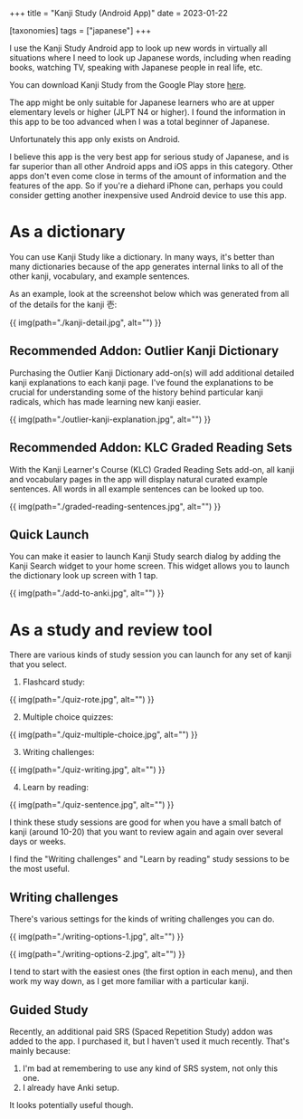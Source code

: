 +++
title = "Kanji Study (Android App)"
date = 2023-01-22

[taxonomies]
tags = ["japanese"]
+++

I use the Kanji Study Android app to look up new words in virtually all situations where I need to look up Japanese words, including when reading books, watching TV, speaking with Japanese people in real life, etc.

You can download Kanji Study from the Google Play store [here](https://play.google.com/store/apps/details?id=com.mindtwisted.kanjistudy).

The app might be only suitable for Japanese learners who are at upper elementary levels or higher (JLPT N4 or higher). I found the information in this app to be too advanced when I was a total beginner of Japanese.

Unfortunately this app only exists on Android. 

I believe this app is the very best app for serious study of Japanese, and is far superior than all other Android apps and iOS apps in this category. Other apps don't even come close in terms of the amount of information and the features of the app. So if you're a diehard iPhone can, perhaps you could consider getting another inexpensive used Android device to use this app.

# As a dictionary

You can use Kanji Study like a dictionary. In many ways, it's better than many dictionaries because of the app generates internal links to all of the other kanji, vocabulary, and example sentences.

As an example, look at the screenshot below which was generated from all of the details for the kanji 壱:

{{ img(path="./kanji-detail.jpg", alt="") }}

## Recommended Addon: Outlier Kanji Dictionary

Purchasing the Outlier Kanji Dictionary add-on(s) will add additional detailed kanji explanations to each kanji page. I've found the explanations to be crucial for understanding some of the history behind particular kanji radicals, which has made learning new kanji easier.

{{ img(path="./outlier-kanji-explanation.jpg", alt="") }}

## Recommended Addon: KLC Graded Reading Sets

With the Kanji Learner's Course (KLC) Graded Reading Sets add-on, all kanji and vocabulary pages in the app will display natural curated example sentences. All words in all example sentences can be looked up too.

{{ img(path="./graded-reading-sentences.jpg", alt="") }}

## Quick Launch

You can make it easier to launch Kanji Study search dialog by adding the Kanji Search widget to your home screen. This widget allows you to launch the dictionary look up screen with 1 tap.

{{ img(path="./add-to-anki.jpg", alt="") }}

# As a study and review tool

There are various kinds of study session you can launch for any set of kanji that you select.

1. Flashcard study:

{{ img(path="./quiz-rote.jpg", alt="") }}

2. Multiple choice quizzes:

{{ img(path="./quiz-multiple-choice.jpg", alt="") }}

3. Writing challenges:

{{ img(path="./quiz-writing.jpg", alt="") }}

4. Learn by reading:

{{ img(path="./quiz-sentence.jpg", alt="") }}

I think these study sessions are good for when you have a small batch of kanji (around 10-20) that you want to review again and again over several days or weeks.

I find the "Writing challenges" and "Learn by reading" study sessions to be the most useful. 

## Writing challenges

There's various settings for the kinds of writing challenges you can do.

{{ img(path="./writing-options-1.jpg", alt="") }}

{{ img(path="./writing-options-2.jpg", alt="") }}

I tend to start with the easiest ones (the first option in each menu), and then work my way down, as I get more familiar with a particular kanji.

## Guided Study

Recently, an additional paid SRS (Spaced Repetition Study) addon was added to the app. I purchased it, but I haven't used it much recently. That's mainly because:

1. I'm bad at remembering to use any kind of SRS system, not only this one.
2. I already have Anki setup.

It looks potentially useful though.
